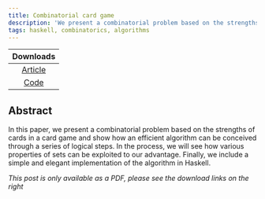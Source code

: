```yaml
---
title: Combinatorial card game
description: 'We present a combinatorial problem based on the strengths of cards in a card game and show how an efficient algorithm can be conceived through a series of logical steps.'
tags: haskell, combinatorics, algorithms
---
```


| Downloads |
|:--------:|
| [Article](/files/cardgame.pdf)
| [Code](/files/cardgame.lhs)      |

## Abstract

In this paper, we present a combinatorial problem based on the strengths of cards in a
card game and show how an efficient algorithm can be conceived through a series of logical
steps. In the process, we will see how various properties of sets can be exploited to our
advantage. Finally, we include a simple and elegant implementation of the algorithm in
Haskell.

*This post is only available as a PDF, please see the download links on the right*

